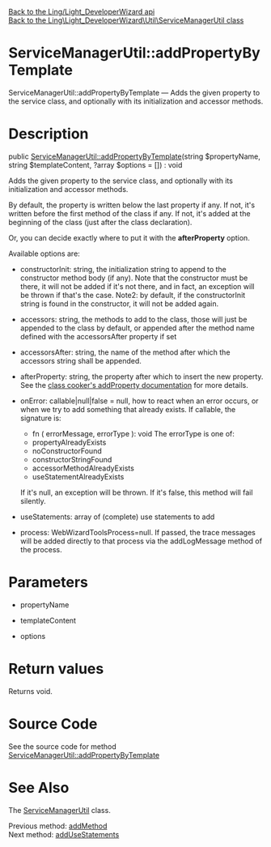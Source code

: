 [Back to the Ling/Light_DeveloperWizard api](https://github.com/lingtalfi/Light_DeveloperWizard/blob/master/doc/api/Ling/Light_DeveloperWizard.md)<br>
[Back to the Ling\Light_DeveloperWizard\Util\ServiceManagerUtil class](https://github.com/lingtalfi/Light_DeveloperWizard/blob/master/doc/api/Ling/Light_DeveloperWizard/Util/ServiceManagerUtil.md)


ServiceManagerUtil::addPropertyByTemplate
================



ServiceManagerUtil::addPropertyByTemplate — Adds the given property to the service class, and optionally with its initialization and accessor methods.




Description
================


public [ServiceManagerUtil::addPropertyByTemplate](https://github.com/lingtalfi/Light_DeveloperWizard/blob/master/doc/api/Ling/Light_DeveloperWizard/Util/ServiceManagerUtil/addPropertyByTemplate.md)(string $propertyName, string $templateContent, ?array $options = []) : void




Adds the given property to the service class, and optionally with its initialization and accessor methods.

By default, the property is written below the last property if any.
If not, it's written before the first method of the class if any.
If not, it's added at the beginning of the class (just after the class declaration).

Or, you can decide exactly where to put it with the **afterProperty** option.





Available options are:
- constructorInit: string, the initialization string to append to the constructor method body (if any).
     Note that the constructor must be there, it will not be added if it's not there, and in fact,
     an exception will be thrown if that's the case.
     Note2: by default, if the constructorInit string is found in the constructor, it will not be added again.


- accessors: string, the methods to add to the class, those will just be appended to the class by default,
     or appended after the method name defined with the accessorsAfter property if set
- accessorsAfter: string, the name of the method after which the accessors string shall be appended.
- afterProperty: string, the property after which to insert the new property. See the [class cooker's addProperty documentation](https://github.com/lingtalfi/ClassCooker/blob/master/doc/api/Ling/ClassCooker/ClassCooker/addProperty.md) for more details.
- onError: callable|null|false = null, how to react when an error occurs, or when we try to add something that already exists.
     If callable, the signature is:
     - fn ( errorMessage, errorType ): void
     The errorType is one of:
     - propertyAlreadyExists
     - noConstructorFound
     - constructorStringFound
     - accessorMethodAlreadyExists
     - useStatementAlreadyExists

     If it's null, an exception will be thrown.
     If it's false, this method will fail silently.

- useStatements: array of (complete) use statements to add
- process: WebWizardToolsProcess=null. If passed, the trace messages will be added directly to that process via the addLogMessage method of the process.




Parameters
================


- propertyName

    

- templateContent

    

- options

    


Return values
================

Returns void.








Source Code
===========
See the source code for method [ServiceManagerUtil::addPropertyByTemplate](https://github.com/lingtalfi/Light_DeveloperWizard/blob/master/Util/ServiceManagerUtil.php#L157-L252)


See Also
================

The [ServiceManagerUtil](https://github.com/lingtalfi/Light_DeveloperWizard/blob/master/doc/api/Ling/Light_DeveloperWizard/Util/ServiceManagerUtil.md) class.

Previous method: [addMethod](https://github.com/lingtalfi/Light_DeveloperWizard/blob/master/doc/api/Ling/Light_DeveloperWizard/Util/ServiceManagerUtil/addMethod.md)<br>Next method: [addUseStatements](https://github.com/lingtalfi/Light_DeveloperWizard/blob/master/doc/api/Ling/Light_DeveloperWizard/Util/ServiceManagerUtil/addUseStatements.md)<br>

